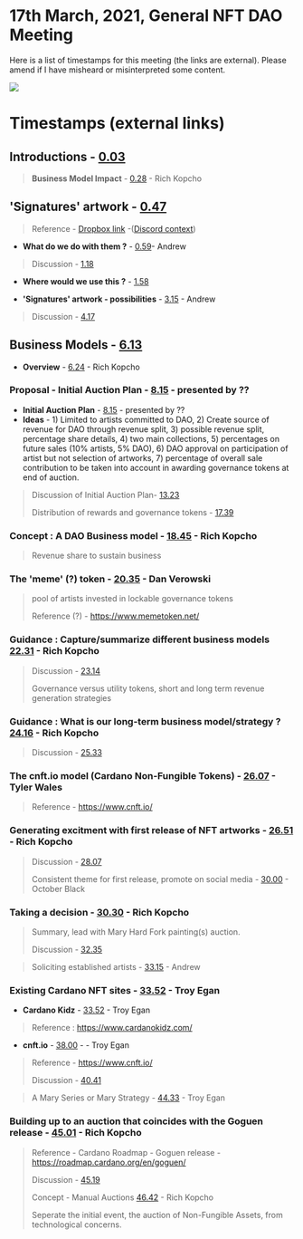# 17th March, 2021, General NFT DAO Meeting

Here is a list of timestamps for this meeting (the links are external). Please amend if I have misheard or misinterpreted some content.

[![](http://img.youtube.com/vi/C07r9dfUItY/0.jpg)](http://www.youtube.com/watch?v=C07r9dfUItY "17th March, 2021, General NFT DAO Meeting")

# Timestamps (external links)

## Introductions - [0.03](https://youtu.be/C07r9dfUItY?t=3) 
> **Business Model Impact** - [0.28](https://youtu.be/C07r9dfUItY?t=28) - Rich Kopcho
 
## 'Signatures' artwork - [0.47](https://youtu.be/C07r9dfUItY?t=47)

> Reference - [Dropbox link](https://www.dropbox.com/request/WoLjf5y6CcWJwDlU5gKK) -([Discord context](https://discordapp.com/channels/804069702572965888/804069702572965891/819266517916975144))

* **What do we do with them ?** - [0.59](https://youtu.be/C07r9dfUItY?t=59)- Andrew

> Discussion - [1.18](https://youtu.be/C07r9dfUItY?t=78)

* **Where would we use this ?** - [1.58](https://youtu.be/C07r9dfUItY?t=118)
 
* **'Signatures' artwork - possibilities** - [3.15](https://youtu.be/C07r9dfUItY?t=195) - Andrew

> Discussion - [4.17](https://youtu.be/C07r9dfUItY?t=257)

## Business Models - [6.13](https://youtu.be/C07r9dfUItY?t=373) 
* **Overview** - [6.24](https://youtu.be/C07r9dfUItY?t=384) - Rich Kopcho

### Proposal - Initial Auction Plan - [8.15](https://youtu.be/C07r9dfUItY?t=495) - presented by ??
* **Initial Auction Plan** - [8.15](https://youtu.be/C07r9dfUItY?t=495) - presented by ??
* **Ideas** - 1) Limited to artists committed to DAO, 2) Create source of revenue for DAO through revenue split, 3) possible revenue split, percentage share details, 4) two main collections, 5) percentages on future sales (10% artists, 5% DAO), 6) DAO approval on participation of artist but not selection of artworks, 7) percentage of overall sale contribution to be taken into account in awarding governance tokens at end of auction.
> 

> Discussion of Initial Auction Plan- [13.23](https://youtu.be/C07r9dfUItY?t=803)
> 
> Distribution of rewards and governance tokens - [17.39](https://youtu.be/C07r9dfUItY?t=1059)
> 
### **Concept** : A DAO Business model - [18.45](https://youtu.be/C07r9dfUItY?t=1125) - Rich Kopcho
> Revenue share to sustain business
> 
### **The 'meme' (?) token** - [20.35](https://youtu.be/C07r9dfUItY?t=1235) - Dan Verowski
> 
> pool of artists invested in lockable governance tokens
> 
> Reference (?) - https://www.memetoken.net/
> 
### **Guidance** : Capture/summarize different business models [22.31](https://youtu.be/C07r9dfUItY?t=1351) - Rich Kopcho
> 
> Discussion - [23.14](https://youtu.be/C07r9dfUItY?t=1394)
> 
> Governance versus utility tokens, short and long term revenue generation strategies
> 
### **Guidance** : What is our long-term business model/strategy ? [24.16](https://youtu.be/C07r9dfUItY?t=1456) - Rich Kopcho
> 
> Discussion - [25.33](https://youtu.be/C07r9dfUItY?t=1533)
> 
### **The cnft.io model (Cardano Non-Fungible Tokens)** - [26.07](https://youtu.be/C07r9dfUItY?t=1567) - Tyler Wales
>
> Reference - https://www.cnft.io/
> 
### **Generating excitment with first release of NFT artworks** - [26.51](https://youtu.be/C07r9dfUItY?t=1611) - Rich Kopcho
> 
> Discussion - [28.07](https://youtu.be/C07r9dfUItY?t=1687)
> 
> Consistent theme for first release, promote on social media - [30.00](https://youtu.be/C07r9dfUItY?t=1800) - October Black
> 
### **Taking a decision** - [30.30](https://youtu.be/C07r9dfUItY?t=1830) - Rich Kopcho
> Summary, lead with Mary Hard Fork painting(s) auction.
> 
> Discussion - [32.35](https://youtu.be/C07r9dfUItY?t=1955)

> Soliciting established artists - [33.15](https://youtu.be/C07r9dfUItY?t=1995) - Andrew
> 
### Existing Cardano NFT sites - [33.52]( https://youtu.be/C07r9dfUItY?t=2032) - Troy Egan 
* **Cardano Kidz** - [33.52]( https://youtu.be/C07r9dfUItY?t=2032) - Troy Egan 
> Reference : https://www.cardanokidz.com/
> 
* **cnft.io** - [38.00](https://youtu.be/C07r9dfUItY?t=2280) - - Troy Egan 
> Reference - https://www.cnft.io/
> 
> Discussion - [40.41](https://youtu.be/C07r9dfUItY?t=2441)

> A Mary Series or Mary Strategy - [44.33](https://youtu.be/C07r9dfUItY?t=2673) - Troy Egan 
> 
### Building up to an auction that coincides with the Goguen release - [45.01](https://youtu.be/C07r9dfUItY?t=2701) - Rich Kopcho
> 
> Reference - Cardano Roadmap - Goguen release - https://roadmap.cardano.org/en/goguen/
> 
> Discussion - [45.19](https://youtu.be/C07r9dfUItY?t=2719)
> 
> Concept - Manual Auctions [46.42](https://youtu.be/C07r9dfUItY?t=2802) - Rich Kopcho
>
> Seperate the initial event, the auction of Non-Fungible Assets, from technological concerns.
